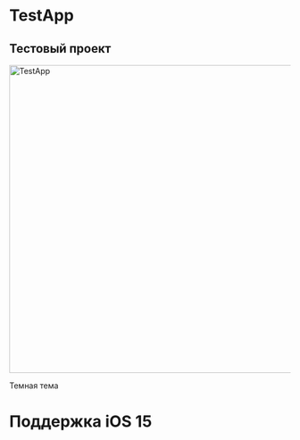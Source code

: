 # TestApp

## Тестовый проект

<img width="552" alt="TestApp" src="https://user-images.githubusercontent.com/56388642/141978256-05d49555-3eca-41fc-afeb-dfa04c87c203.png">


Темная тема

# Поддержка iOS 15
